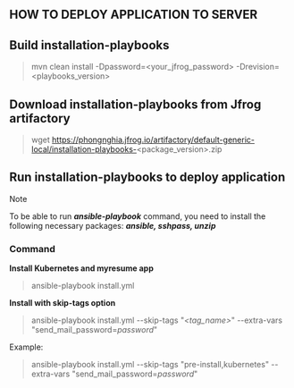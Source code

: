 HOW TO DEPLOY APPLICATION TO SERVER
---
## Build installation-playbooks
> mvn clean install -Dpassword=<your_jfrog_password> -Drevision=<playbooks_version>

## Download installation-playbooks from Jfrog artifactory
> wget https://phongnghia.jfrog.io/artifactory/default-generic-local/installation-playbooks-<package_version>.zip

## Run installation-playbooks to deploy application
> [!NOTE]
> To be able to run ***ansible-playbook*** command, you need to install the following necessary packages: ***ansible, sshpass, unzip***

### Command 
**Install Kubernetes and myresume app**
> ansible-playbook install.yml
>
**Install with skip-tags option**
> ansible-playbook install.yml --skip-tags "*<tag_name>*" --extra-vars "send_mail_password=*password*"
>
Example:
>ansible-playbook install.yml --skip-tags "pre-install,kubernetes"  --extra-vars "send_mail_password=*password*"

